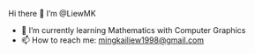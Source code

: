 Hi there 👋 I’m @LiewMK
- 🌱 I’m currently learning Mathematics with Computer Graphics
- 📫 How to reach me: mingkailiew1998@gmail.com
